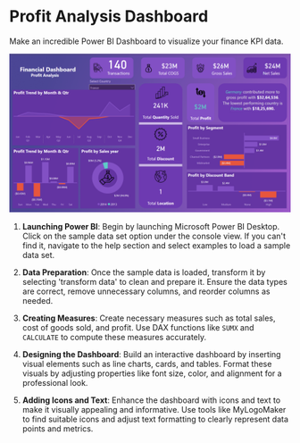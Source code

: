 # Profit Analysis Dashboard

Make an incredible Power BI Dashboard to visualize your finance KPI data.

![alt text](image.png)

1. **Launching Power BI**: Begin by launching Microsoft Power BI Desktop. Click on the sample data set option under the console view. If you can't find it, navigate to the help section and select examples to load a sample data set.
   
2. **Data Preparation**: Once the sample data is loaded, transform it by selecting 'transform data' to clean and prepare it. Ensure the data types are correct, remove unnecessary columns, and reorder columns as needed.

3. **Creating Measures**: Create necessary measures such as total sales, cost of goods sold, and profit. Use DAX functions like `SUMX` and `CALCULATE` to compute these measures accurately.

4. **Designing the Dashboard**: Build an interactive dashboard by inserting visual elements such as line charts, cards, and tables. Format these visuals by adjusting properties like font size, color, and alignment for a professional look.

5. **Adding Icons and Text**: Enhance the dashboard with icons and text to make it visually appealing and informative. Use tools like MyLogoMaker to find suitable icons and adjust text formatting to clearly represent data points and metrics.


